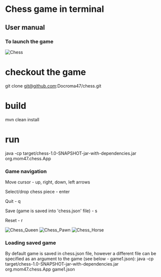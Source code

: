 # Chess game in terminal

## User manual

### To launch the game

![Chess](https://user-images.githubusercontent.com/29877995/83978068-92c0cf80-a90d-11ea-9a01-76655bb58a65.png)

# checkout the game
git clone git@github.com:Docroma47/chess.git

# build
mvn clean install

# run
java -cp target/chess-1.0-SNAPSHOT-jar-with-dependencies.jar org.mom47.chess.App

### Game navigation
Move cursor - up, right, down, left arrows

Select/drop chess piece - enter

Quit - q

Save (game is saved into 'chess.json' file) - s

Reset - r

![Chess_Queen](https://user-images.githubusercontent.com/29877995/84036860-7c1a8700-a9a6-11ea-8d13-497f04579aed.png) ![Chess_Pawn](https://user-images.githubusercontent.com/29877995/84036901-8c326680-a9a6-11ea-995f-4da6fd41c2e5.png)
![Chess_Horse](https://user-images.githubusercontent.com/29877995/84036941-95233800-a9a6-11ea-9e44-81bf546c9445.png)

### Loading saved game
By default game is saved in chess.json file, however a different file can be specified as an argument to the game (see below - game1.json): java -cp target/chess-1.0-SNAPSHOT-jar-with-dependencies.jar org.mom47.chess.App game1.json
